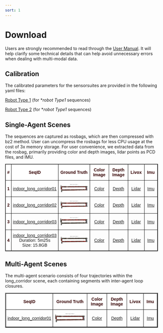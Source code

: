 ```yaml
---
sort: 1
---
```

# Download

Users are strongly recommended to read through the [User Manual](UserManual). It will help clarify some technical details that can help avoid unnecessary errors when dealing with multi-modal data.

## Calibration

The calibrated parameters for the sensorsuites are provided in the following yaml files:

[Robot Type 1]() (for **robot Type1* sequences)

[Robot Type 2]() (for **robot Type1* sequences)

## Single-Agent Scenes
The sequences are captured as rosbags, which are then compressed with bz2 method. User can uncompress the rosbags for less CPU usage at the cost of 3x memory storage. For user convenience, we extracted data from the rosbag, primarily providing color and depth images, lidar points as PCD files, and IMU.


<style type="text/css">
.tg  {border-collapse:collapse;border-spacing:0;}
.tg td{border-color:black;border-style:solid;border-width:1px;font-family:Arial, sans-serif;font-size:14px;
  overflow:hidden;padding:10px 5px;word-break:normal;}
.tg th{border-color:black;border-style:solid;border-width:1px;font-family:Arial, sans-serif;font-size:14px;
  font-weight:normal;overflow:hidden;padding:10px 5px;word-break:normal;}
.tg .tg-mypc{background-color:#ffffff;color:#330001;font-weight:bold;text-align:center;vertical-align:middle}
</style>
<table border="1" class="tg" style="undefined;table-layout: fixed;text-align:center">
  <colgroup>
		<col style="width: 8px">
		<col style="width: 150px">
		<col style="width: 420px">
		<col style="width: 150px">
		<col style="width: 150px">
		<col style="width: 100px">
		<col style="width: 100px">
	</colgroup>
	<thead>
    <tr style="text-align: right;">
      <th class="tg-mypc"><span style="font-weight:bold">#</span></th>
      <th class="tg-mypc"><span style="font-weight:bold">SeqID</span></th>
      <th class="tg-mypc"><span style="font-weight:bold">Ground Truth</span></th>
      <th class="tg-mypc"><span style="font-weight:bold">Color Image</span></th>
      <th class="tg-mypc"><span style="font-weight:bold">Depth Image</span></th>
      <th class="tg-mypc"><span style="font-weight:bold">Livox</span></th>
      <th class="tg-mypc"><span style="font-weight:bold">Imu</span></th>
    </tr>
  </thead>
  <tbody>
    <tr>
      <th class="tg-mypc"><span style="font-weight:bold">1</span></th>
      <td><a href="" rel="noopener noreferrer" target="_blank">indoor_long_corridor01 </a> </td>
      <td><a href=""> <img src="images/gtpreview/indoor1.png" title="Indoor_Long_Corridor1" alt="Indoor_Long_Corridor1"></a></td>
      <td><a href="" rel="noopener noreferrer" target="_blank">Color</a></td>
      <td><a href="" rel="noopener noreferrer" target="_blank">Depth</a></td>
      <td><a href="" rel="noopener noreferrer" target="_blank">Lidar</a></td>
      <td><a href="" rel="noopener noreferrer" target="_blank">Imu</a></td>
    </tr>
    <tr>
      <th class="tg-mypc"><span style="font-weight:bold">2</span></th>
      <td><a href="" rel="noopener noreferrer" target="_blank">indoor_long_corridor02 </a> </td>
      <td><a href=""> <img src="images/gtpreview/indoor2.png" title="Indoor_Long_Corridor2" alt="Indoor_Long_Corridor2"></a></td>
      <td><a href="" rel="noopener noreferrer" target="_blank">Color</a></td>
      <td><a href="" rel="noopener noreferrer" target="_blank">Depth</a></td>
      <td><a href="" rel="noopener noreferrer" target="_blank">Lidar</a></td>
      <td><a href="" rel="noopener noreferrer" target="_blank">Imu</a></td>
    </tr>
    <tr>
      <th class="tg-mypc"><span style="font-weight:bold">3</span></th>
      <td><a href="" rel="noopener noreferrer" target="_blank">indoor_long_corridor03 </a> </td>
      <td><a href=""> <img src="images/gtpreview/indoor3.png" title="Indoor_Long_Corridor3" alt="Indoor_Long_Corridor3"></a></td>
      <td><a href="" rel="noopener noreferrer" target="_blank">Color</a></td>
      <td><a href="" rel="noopener noreferrer" target="_blank">Depth</a></td>
      <td><a href="" rel="noopener noreferrer" target="_blank">Lidar</a></td>
      <td><a href="" rel="noopener noreferrer" target="_blank">Imu</a></td>
    </tr>
    <tr>
      <th class="tg-mypc"><span style="font-weight:bold">4</span></th>
      <td><a href="" rel="noopener noreferrer" target="_blank">indoor_long_corridor03 </a> <br> Duration: 5m25s <br> Size: 15.8GB</td>
      <td><a href=""> <img src="images/gtpreview/indoor4.png" title="Indoor_Long_Corridor4" alt="Indoor_Long_Corridor4"></a></td>
      <td><a href="" rel="noopener noreferrer" target="_blank">Color</a></td>
      <td><a href="" rel="noopener noreferrer" target="_blank">Depth</a></td>
      <td><a href="" rel="noopener noreferrer" target="_blank">Lidar</a></td>
      <td><a href="" rel="noopener noreferrer" target="_blank">Imu</a></td>
    </tr>
  </tbody>
</table>

## Multi-Agent Scenes
The multi-agent scenario consists of four trajectories within the long_corridor scene, each containing segments with inter-agent loop closures.
<style type="text/css">
.tg  {border-collapse:collapse;border-spacing:0;}
.tg td{border-color:black;border-style:solid;border-width:1px;font-family:Arial, sans-serif;font-size:14px;
  overflow:hidden;padding:10px 5px;word-break:normal;}
.tg th{border-color:black;border-style:solid;border-width:1px;font-family:Arial, sans-serif;font-size:14px;
  font-weight:normal;overflow:hidden;padding:10px 5px;word-break:normal;}
.tg .tg-mypc{background-color:#ffffff;color:#330001;font-weight:bold;text-align:center;vertical-align:middle}
</style>
<table border="2" class="tg" style="undefined;table-layout: fixed;text-align:center">
  <colgroup>
		<col style="width: 150px">
		<col style="width: 420px">
		<col style="width: 150px">
		<col style="width: 150px">
		<col style="width: 100px">
		<col style="width: 100px">
	</colgroup>
	<thead>
    <tr style="text-align: right;">
      <th class="tg-mypc"><span style="font-weight:bold">SeqID</span></th>
      <th class="tg-mypc"><span style="font-weight:bold">Ground Truth</span></th>
      <th class="tg-mypc"><span style="font-weight:bold">Color Image</span></th>
      <th class="tg-mypc"><span style="font-weight:bold">Depth Image</span></th>
      <th class="tg-mypc"><span style="font-weight:bold">Livox</span></th>
      <th class="tg-mypc"><span style="font-weight:bold">Imu</span></th>
    </tr>
  </thead>
  <tbody>
    <tr>
      <td><a href="" rel="noopener noreferrer" target="_blank">indoor_long_corridor01 </a> </td>
      <td><a href=""> <img src="images/gtpreview/indoor1.png" title="Indoor_Long_Corridor1" alt="Indoor_Long_Corridor1"></a></td>
      <td><a href="" rel="noopener noreferrer" target="_blank">Color</a></td>
      <td><a href="" rel="noopener noreferrer" target="_blank">Depth</a></td>
      <td><a href="" rel="noopener noreferrer" target="_blank">Lidar</a></td>
      <td><a href="" rel="noopener noreferrer" target="_blank">Imu</a></td>
    </tr>
  </tbody>
</table>